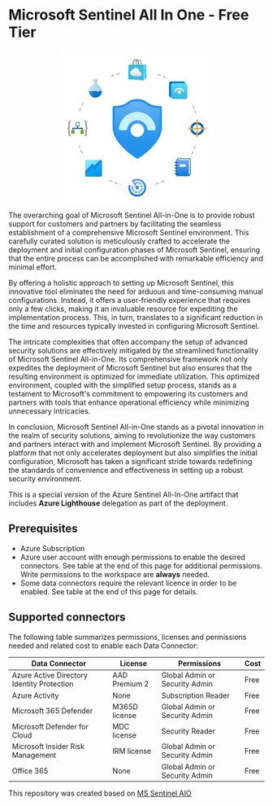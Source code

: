 # Microsoft Sentinel All In One - Free Tier

<p align="center">
<img src="./Media/Sentinel All-in-One logo.jpg?raw=true">
</p>


The overarching goal of Microsoft Sentinel All-in-One is to provide robust support for customers and partners by facilitating the seamless establishment of a comprehensive Microsoft Sentinel environment. This carefully curated solution is meticulously crafted to accelerate the deployment and initial configuration phases of Microsoft Sentinel, ensuring that the entire process can be accomplished with remarkable efficiency and minimal effort.

By offering a holistic approach to setting up Microsoft Sentinel, this innovative tool eliminates the need for arduous and time-consuming manual configurations. Instead, it offers a user-friendly experience that requires only a few clicks, making it an invaluable resource for expediting the implementation process. This, in turn, translates to a significant reduction in the time and resources typically invested in configuring Microsoft Sentinel.

The intricate complexities that often accompany the setup of advanced security solutions are effectively mitigated by the streamlined functionality of Microsoft Sentinel All-in-One. Its comprehensive framework not only expedites the deployment of Microsoft Sentinel but also ensures that the resulting environment is optimized for immediate utilization. This optimized environment, coupled with the simplified setup process, stands as a testament to Microsoft's commitment to empowering its customers and partners with tools that enhance operational efficiency while minimizing unnecessary intricacies.

In conclusion, Microsoft Sentinel All-in-One stands as a pivotal innovation in the realm of security solutions, aiming to revolutionize the way customers and partners interact with and implement Microsoft Sentinel. By providing a platform that not only accelerates deployment but also simplifies the initial configuration, Microsoft has taken a significant stride towards redefining the standards of convenience and effectiveness in setting up a robust security environment.

This is a special version of the Azure Sentinel All-In-One artifact that includes **Azure Lighthouse** delegation as part of the deployment.

## Prerequisites

- Azure Subscription
- Azure user account with enough permissions to enable the desired connectors. See table at the end of this page for additional permissions. Write permissions to the workspace are **always** needed.
- Some data connectors require the relevant licence in order to be enabled. See table at the end of this page for details.


## Supported connectors

The following table summarizes permissions, licenses and permissions needed and related cost to enable each Data Connector:

| Data Connector                                 | License         |  Permissions                    | Cost      |
| ---------------------------------------------- | --------------- |---------------------------------|-----------|
| Azure Active Directory Identity Protection  | AAD Premium 2   | Global Admin or Security Admin  | Free      |
| Azure Activity                                 | None            | Subscription Reader             | Free      |
| Microsoft 365 Defender                         | M365D license   | Global Admin or Security Admin  | Free      |
| Microsoft Defender for Cloud                   | MDC license     | Security Reader                 | Free      |
| Microsoft Insider Risk Management              | IRM license     | Global Admin or Security Admin  | Free      |
| Office 365                                     | None            | Global Admin or Security Admin  | Free      |




This repository was created based on <a href="https://github.com/Azure/Azure-Sentinel/tree/master/Tools/Sentinel-All-In-One">MS Sentinel AIO</a>
